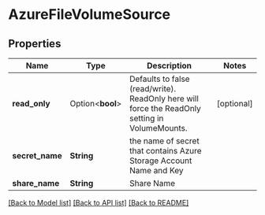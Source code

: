 # AzureFileVolumeSource

## Properties

Name | Type | Description | Notes
------------ | ------------- | ------------- | -------------
**read_only** | Option<**bool**> | Defaults to false (read/write). ReadOnly here will force the ReadOnly setting in VolumeMounts. | [optional]
**secret_name** | **String** | the name of secret that contains Azure Storage Account Name and Key | 
**share_name** | **String** | Share Name | 

[[Back to Model list]](../README.md#documentation-for-models) [[Back to API list]](../README.md#documentation-for-api-endpoints) [[Back to README]](../README.md)


